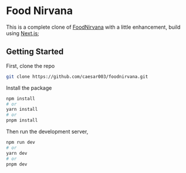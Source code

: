 # Food Nirvana

This is a complete clone of [FoodNirvana](https://foodnirvana.sellpass.io) with a little enhancement, build using [Next.js](https://nextjs.org);

## Getting Started

First, clone the repo

```bash
git clone https://github.com/caesar003/foodnirvana.git
```

Install the package

```bash
npm install
# or
yarn install
# or
pnpm install
```

Then run the development server,

```bash
npm run dev
# or
yarn dev
# or
pnpm dev
```
